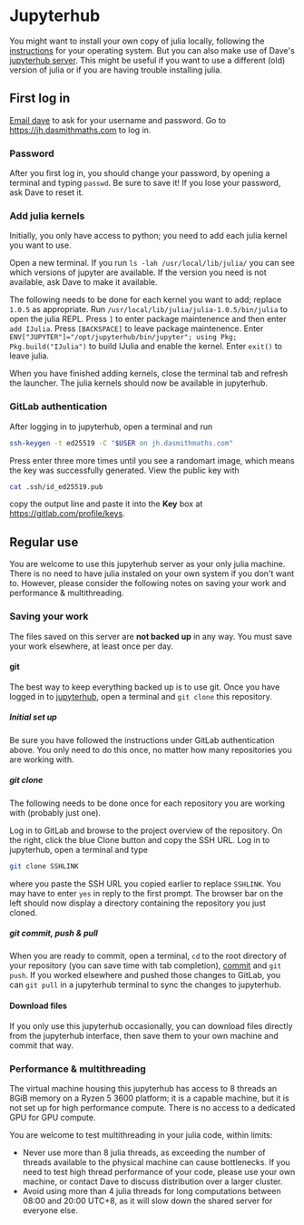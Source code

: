 # Jupyterhub
You might want to install your own copy of julia locally, following the [instructions](https://julialang.org/downloads/platform/) for your operating system.
But you can also make use of Dave's [jupyterhub server](https://jh.dasmithmaths.com).
This might be useful if you want to use a different (old) version of julia or if you are having trouble installing julia.

## First log in
[Email dave](mailto:dave.smith@yale-nus.edu.sg) to ask for your username and password.
Go to https://jh.dasmithmaths.com to log in.

### Password
After you first log in, you should change your password, by opening a terminal and typing `passwd`.
Be sure to save it!
If you lose your password, ask Dave to reset it.

### Add julia kernels
Initially, you only have access to python; you need to add each julia kernel you want to use.

Open a new terminal.
If you run `ls -lah /usr/local/lib/julia/` you can see which versions of jupyter are available.
If the version you need is not available, ask Dave to make it available.

The following needs to be done for each kernel you want to add; replace `1.0.5` as appropriate.
Run `/usr/local/lib/julia/julia-1.0.5/bin/julia` to open the julia REPL.
Press `]` to enter package maintenence and then enter `add IJulia`.
Press `[BACKSPACE]` to leave package maintenence.
Enter `ENV["JUPYTER"]="/opt/jupyterhub/bin/jupyter"; using Pkg; Pkg.build("IJulia")` to build IJulia and enable the kernel.
Enter `exit()` to leave julia.

When you have finished adding kernels, close the terminal tab and refresh the launcher.
The julia kernels should now be available in jupyterhub.

### GitLab authentication
After logging in to jupyterhub, open a terminal and run
```bash
ssh-keygen -t ed25519 -C "$USER on jh.dasmithmaths.com"
```
Press enter three more times until you see a randomart image, which means the key was successfully generated.
View the public key with
```bash
cat .ssh/id_ed25519.pub
```
copy the output line and paste it into the **Key** box at https://gitlab.com/profile/keys.

## Regular use
You are welcome to use this jupyterhub server as your only julia machine.
There is no need to have julia instaled on your own system if you don't want to.
However, please consider the following notes on saving your work and performance & multithreading.

### Saving your work
The files saved on this server are **not backed up** in any way.
You must save your work elsewhere, at least once per day.

#### git
The best way to keep everything backed up is to use git.
Once you have logged in to [jupyterhub](https://jh.dasmithmaths.com), open a terminal and `git clone` this repository.

##### Initial set up
Be sure you have followed the instructions under GitLab authentication above.
You only need to do this once, no matter how many repositories you are working with.

##### git clone
The following needs to be done once for each repository you are working with (probably just one).

Log in to GitLab and browse to the project overview of the repository.
On the right, click the blue Clone button and copy the SSH URL.
Log in to jupyterhub, open a terminal and type
```bash
git clone SSHLINK
```
where you paste the SSH URL you copied earlier to replace `SSHLINK`.
You may have to enter `yes` in reply to the first prompt.
The browser bar on the left should now display a directory containing the repository you just cloned.

##### git commit, push & pull
When you are ready to commit, open a terminal, `cd` to the root directory of your repository (you can save time with tab completion), [commit](https://git-scm.com/book/en/v2/Git-Basics-Recording-Changes-to-the-Repository) and `git push`.
If you worked elsewhere and pushed those changes to GitLab, you can `git pull` in a jupyterhub terminal to sync the changes to jupyterhub.

#### Download files
If you only use this jupyterhub occasionally, you can download files directly from the jupyterhub interface, then save them to your own machine and commit that way.

### Performance & multithreading
The virtual machine housing this jupyterhub has access to 8 threads an 8GiB memory on a Ryzen 5 3600 platform;
it is a capable machine, but it is not set up for high performance compute.
There is no access to a dedicated GPU for GPU compute.

You are welcome to test multithreading in your julia code, within limits:
* Never use more than 8 julia threads, as exceeding the number of threads available to the physical machine can cause bottlenecks.
  If you need to test high thread performance of your code, please use your own machine, or contact Dave to discuss distribution over a larger cluster.
* Avoid using more than 4 julia threads for long computations between 08:00 and 20:00 UTC+8, as it will slow down the shared server for everyone else.
